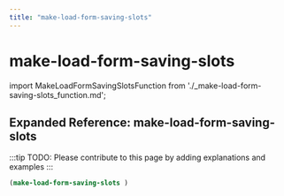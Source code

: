 ```yaml
---
title: "make-load-form-saving-slots"
---
```


# make-load-form-saving-slots

import MakeLoadFormSavingSlotsFunction from './_make-load-form-saving-slots_function.md';

<MakeLoadFormSavingSlotsFunction />

## Expanded Reference: make-load-form-saving-slots

:::tip
TODO: Please contribute to this page by adding explanations and examples
:::

```lisp
(make-load-form-saving-slots )
```
